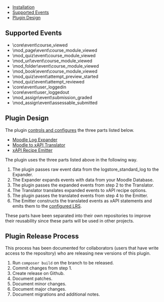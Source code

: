 - [Installation](installation.md)
- [Supported Events](#supported-events)
- [Plugin Design](#plugin-design)

## Supported Events
- \core\event\course_viewed
- \mod_page\event\course_module_viewed
- \mod_quiz\event\course_module_viewed
- \mod_url\event\course_module_viewed
- \mod_folder\event\course_module_viewed
- \mod_book\event\course_module_viewed
- \mod_quiz\event\attempt_preview_started
- \mod_quiz\event\attempt_reviewed
- \core\event\user_loggedin
- \core\event\user_loggedout
- \mod_assign\event\submission_graded
- \mod_assign\event\assessable_submitted

## Plugin Design
The plugin [controls and configures](../classes/log/store.php) the three parts listed below.

- [Moodle Log Expander](https://github.com/LearningLocker/Moodle-Log-Expander)
- [Moodle to xAPI Translator](https://github.com/LearningLocker/Moodle-xAPI-Translator)
- [xAPI Recipe Emitter](https://github.com/LearningLocker/xAPI-Recipe-Emitter)

The plugin uses the three parts listed above in the following way.

1. The plugin passes raw event data from the logstore_standard_log to the Expander.
2. The Expander expands events with data from your Moodle Database.
3. The plugin passes the expanded events from step 2 to the Translator.
4. The Translator translates expanded events to xAPI recipe options.
5. The plugin passes the translated events from step 4 to the Emitter.
6. The Emitter constructs the translated events as xAPI statements and emits them to the [configured LRS](installation.md#configuration).

These parts have been separated into their own repositories to improve their reusability since these parts will be used in other projects.

## Plugin Release Process
This process has been documented for collaborators (users that have write access to the repository) who are releasing new versions of this plugin.

1. Run `composer build` on the branch to be released.
2. Commit changes from step 1.
3. Create release on Github.
  1. Document patches.
  2. Document minor changes.
  3. Document major changes.
  4. Document migrations and additional notes.
